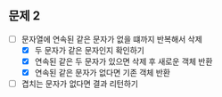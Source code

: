 ## 문제 2
- [ ] 문자열에 연속된 같은 문자가 없을 떄까지 반복해서 삭제
  - [x] 두 문자가 같은 문자인지 확인하기
  - [x] 연속된 같은 두 문자가 있으면 삭제 후 새로운 객체 반환
  - [x] 연속된 같은 문자가 없다면 기존 객체 반환
- [ ] 겹치는 문자가 없다면 결과 리턴하기